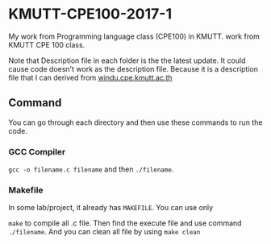 # KMUTT-CPE100-2017-1
My work from Programming language class (CPE100) in KMUTT. work from KMUTT CPE 100 class.

Note that Description file in each folder is the the latest update. It could cause code doesn't work as the description file.
Because it is a description file that I can derived from [windu.cpe.kmutt.ac.th](windu.cpe.kmutt.ac.th)

## Command
You can go through each directory and then use these commands to run the code.

### GCC Compiler
`gcc -o filename.c filename` and then `./filename`.

### Makefile
In some lab/project, it already has `MAKEFILE`. You can use only

`make` to compile all .c file. Then find the execute file and use command `./filename`.
And you can clean all file by using `make clean`
